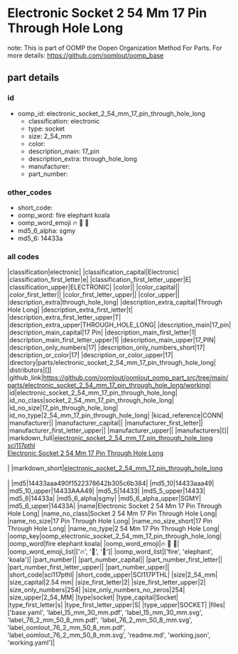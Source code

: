 # Electronic Socket 2 54 Mm 17 Pin Through Hole Long  

note: This is part of OOMP the Oopen Organization Method For Parts. For more details: https://github.com/oomlout/oomp_base

##  part details





### id
* oomp_id: electronic_socket_2_54_mm_17_pin_through_hole_long
  * classification: electronic
  * type: socket
  * size: 2_54_mm
  * color: 
  * description_main: 17_pin
  * description_extra: through_hole_long
  * manufacturer: 
  * part_number: 

### other_codes
* short_code: 
* oomp_word: fire elephant koala
* oomp_word_emoji :fire: :elephant: :koala:
* md5_6_alpha: sgmy
* md5_6: 14433a

### all codes 
|classification|electronic|
|classification_capital|Electronic|
|classification_first_letter|e|
|classification_first_letter_upper|E|
|classification_upper|ELECTRONIC|
|color||
|color_capital||
|color_first_letter||
|color_first_letter_upper||
|color_upper||
|description_extra|through_hole_long|
|description_extra_capital|Through Hole Long|
|description_extra_first_letter|t|
|description_extra_first_letter_upper|T|
|description_extra_upper|THROUGH_HOLE_LONG|
|description_main|17_pin|
|description_main_capital|17 Pin|
|description_main_first_letter|1|
|description_main_first_letter_upper|1|
|description_main_upper|17_PIN|
|description_only_numbers|17|
|description_only_numbers_short|17|
|description_or_color|17|
|description_or_color_upper|17|
|directory|parts/electronic_socket_2_54_mm_17_pin_through_hole_long|
|distributors|[]|
|github_link|https://github.com/oomlout/oomlout_oomp_part_src/tree/main/parts/electronic_socket_2_54_mm_17_pin_through_hole_long/working|
|id|electronic_socket_2_54_mm_17_pin_through_hole_long|
|id_no_class|socket_2_54_mm_17_pin_through_hole_long|
|id_no_size|17_pin_through_hole_long|
|id_no_type|2_54_mm_17_pin_through_hole_long|
|kicad_reference|CONN|
|manufacturer||
|manufacturer_capital||
|manufacturer_first_letter||
|manufacturer_first_letter_upper||
|manufacturer_upper||
|manufacturers|[]|
|markdown_full|[electronic_socket_2_54_mm_17_pin_through_hole_long](https://github.com/oomlout/oomlout_oomp_part_src/tree/main/parts/electronic_socket_2_54_mm_17_pin_through_hole_long/working)<br>[sci117pthl](https://github.com/oomlout/oomlout_oomp_part_src/tree/main/parts/electronic_socket_2_54_mm_17_pin_through_hole_long/working)<br>[Electronic Socket 2 54 Mm 17 Pin Through Hole Long](https://github.com/oomlout/oomlout_oomp_part_src/tree/main/parts/electronic_socket_2_54_mm_17_pin_through_hole_long/working)<br><br>|
|markdown_short|[electronic_socket_2_54_mm_17_pin_through_hole_long](https://github.com/oomlout/oomlout_oomp_part_src/tree/main/parts/electronic_socket_2_54_mm_17_pin_through_hole_long/working)<br><br>|
|md5|14433aaa490f1522378642b305c6b384|
|md5_10|14433aaa49|
|md5_10_upper|14433AAA49|
|md5_5|14433|
|md5_5_upper|14433|
|md5_6|14433a|
|md5_6_alpha|sgmy|
|md5_6_alpha_upper|SGMY|
|md5_6_upper|14433A|
|name|Electronic Socket 2 54 Mm 17 Pin Through Hole Long|
|name_no_class|Socket 2 54 Mm 17 Pin Through Hole Long|
|name_no_size|17 Pin Through Hole Long|
|name_no_size_short|17 Pin Through Hole Long|
|name_no_type|2 54 Mm 17 Pin Through Hole Long|
|oomp_key|oomp_electronic_socket_2_54_mm_17_pin_through_hole_long|
|oomp_word|fire elephant koala|
|oomp_word_emoji|:fire: :elephant: :koala:|
|oomp_word_emoji_list|[':fire:', ':elephant:', ':koala:']|
|oomp_word_list|['fire', 'elephant', 'koala']|
|part_number||
|part_number_capital||
|part_number_first_letter||
|part_number_first_letter_upper||
|part_number_upper||
|short_code|sci117pthl|
|short_code_upper|SCI117PTHL|
|size|2_54_mm|
|size_capital|2.54 mm|
|size_first_letter|2|
|size_first_letter_upper|2|
|size_only_numbers|254|
|size_only_numbers_no_zeros|254|
|size_upper|2_54_MM|
|type|socket|
|type_capital|Socket|
|type_first_letter|s|
|type_first_letter_upper|S|
|type_upper|SOCKET|
|files|['base.yaml', 'label_15_mm_30_mm.pdf', 'label_15_mm_30_mm.svg', 'label_76_2_mm_50_8_mm.pdf', 'label_76_2_mm_50_8_mm.svg', 'label_oomlout_76_2_mm_50_8_mm.pdf', 'label_oomlout_76_2_mm_50_8_mm.svg', 'readme.md', 'working.json', 'working.yaml']|
